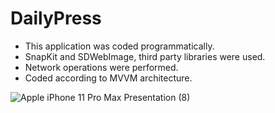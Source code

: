 # DailyPress
- This application was coded programmatically.
- SnapKit and SDWebImage, third party libraries were used.
- Network operations were performed.
- Coded according to MVVM architecture.

![Apple iPhone 11 Pro Max Presentation (8)](https://github.com/kadirhankeles/DailyPress/assets/44638560/6ccb02d9-2498-4333-863b-230ea0254b01)
